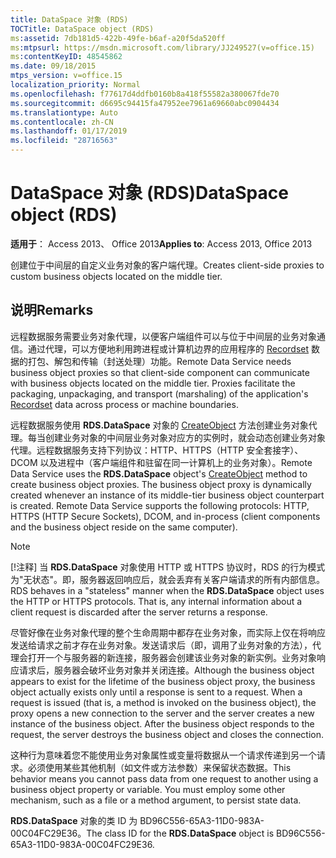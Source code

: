 ```yaml
---
title: DataSpace 对象 (RDS)
TOCTitle: DataSpace object (RDS)
ms:assetid: 7db181d5-422b-49fe-b6af-a20f5da520ff
ms:mtpsurl: https://msdn.microsoft.com/library/JJ249527(v=office.15)
ms:contentKeyID: 48545862
ms.date: 09/18/2015
mtps_version: v=office.15
localization_priority: Normal
ms.openlocfilehash: f77617d4ddfb0160b8a418f55582a380067fde70
ms.sourcegitcommit: d6695c94415fa47952ee7961a69660abc0904434
ms.translationtype: Auto
ms.contentlocale: zh-CN
ms.lasthandoff: 01/17/2019
ms.locfileid: "28716563"
---
```

# <a name="dataspace-object-rds"></a><span data-ttu-id="8ba86-102">DataSpace 对象 (RDS)</span><span class="sxs-lookup"><span data-stu-id="8ba86-102">DataSpace object (RDS)</span></span>

<span data-ttu-id="8ba86-103">**适用于**： Access 2013、 Office 2013</span><span class="sxs-lookup"><span data-stu-id="8ba86-103">**Applies to**: Access 2013, Office 2013</span></span>

<span data-ttu-id="8ba86-104">创建位于中间层的自定义业务对象的客户端代理。</span><span class="sxs-lookup"><span data-stu-id="8ba86-104">Creates client-side proxies to custom business objects located on the middle tier.</span></span>

## <a name="remarks"></a><span data-ttu-id="8ba86-105">说明</span><span class="sxs-lookup"><span data-stu-id="8ba86-105">Remarks</span></span>

<span data-ttu-id="8ba86-p101">远程数据服务需要业务对象代理，以便客户端组件可以与位于中间层的业务对象通信。通过代理，可以方便地利用跨进程或计算机边界的应用程序的 [Recordset](recordset-object-ado.md) 数据的打包、解包和传输（封送处理）功能。</span><span class="sxs-lookup"><span data-stu-id="8ba86-p101">Remote Data Service needs business object proxies so that client-side component can communicate with business objects located on the middle tier. Proxies facilitate the packaging, unpackaging, and transport (marshaling) of the application's [Recordset](recordset-object-ado.md) data across process or machine boundaries.</span></span>

<span data-ttu-id="8ba86-p102">远程数据服务使用 **RDS.DataSpace** 对象的 [CreateObject](createobject-method-rds.md) 方法创建业务对象代理。每当创建业务对象的中间层业务对象对应方的实例时，就会动态创建业务对象代理。远程数据服务支持下列协议：HTTP、HTTPS（HTTP 安全套接字）、DCOM 以及进程中（客户端组件和驻留在同一计算机上的业务对象）。</span><span class="sxs-lookup"><span data-stu-id="8ba86-p102">Remote Data Service uses the **RDS.DataSpace** object's [CreateObject](createobject-method-rds.md) method to create business object proxies. The business object proxy is dynamically created whenever an instance of its middle-tier business object counterpart is created. Remote Data Service supports the following protocols: HTTP, HTTPS (HTTP Secure Sockets), DCOM, and in-process (client components and the business object reside on the same computer).</span></span>

> [!NOTE]
> <span data-ttu-id="8ba86-p103">[!注释] 当 **RDS.DataSpace** 对象使用 HTTP 或 HTTPS 协议时，RDS 的行为模式为"无状态"。即，服务器返回响应后，就会丢弃有关客户端请求的所有内部信息。</span><span class="sxs-lookup"><span data-stu-id="8ba86-p103">RDS behaves in a "stateless" manner when the **RDS.DataSpace** object uses the HTTP or HTTPS protocols. That is, any internal information about a client request is discarded after the server returns a response.</span></span>

<span data-ttu-id="8ba86-p104">尽管好像在业务对象代理的整个生命周期中都存在业务对象，而实际上仅在将响应发送给请求之前才存在业务对象。发送请求后（即，调用了业务对象的方法），代理会打开一个与服务器的新连接，服务器会创建该业务对象的新实例。业务对象响应请求后，服务器会破坏业务对象并关闭连接。</span><span class="sxs-lookup"><span data-stu-id="8ba86-p104">Although the business object appears to exist for the lifetime of the business object proxy, the business object actually exists only until a response is sent to a request. When a request is issued (that is, a method is invoked on the business object), the proxy opens a new connection to the server and the server creates a new instance of the business object. After the business object responds to the request, the server destroys the business object and closes the connection.</span></span>

<span data-ttu-id="8ba86-p105">这种行为意味着您不能使用业务对象属性或变量将数据从一个请求传递到另一个请求。必须使用某些其他机制（如文件或方法参数）来保留状态数据。</span><span class="sxs-lookup"><span data-stu-id="8ba86-p105">This behavior means you cannot pass data from one request to another using a business object property or variable. You must employ some other mechanism, such as a file or a method argument, to persist state data.</span></span>

<span data-ttu-id="8ba86-118">**RDS.DataSpace** 对象的类 ID 为 BD96C556-65A3-11D0-983A-00C04FC29E36。</span><span class="sxs-lookup"><span data-stu-id="8ba86-118">The class ID for the **RDS.DataSpace** object is BD96C556-65A3-11D0-983A-00C04FC29E36.</span></span>

